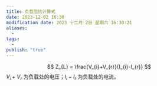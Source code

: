 ```yaml
---
title: 负载阻抗计算式
date: 2023-12-02 16:30
modification date: 2023 十二月 2日 星期六 16:30:21
aliases:
  - 
tags:
  - 
publish: "true"
---
```


$$
Z_{L} = \frac{V_{i}+V_{r}}{I_{i}-I_{r}}
$$
$V_{i}+V_{r}$ 为负载处的电压；$I_{i}-I_{r}$ 为负载处的电流。
